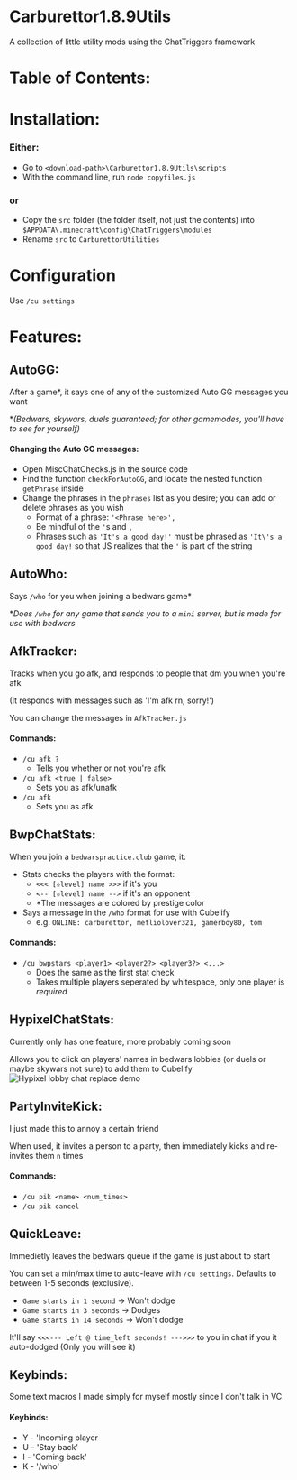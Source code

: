 # Carburettor1.8.9Utils
A collection of little utility mods using the ChatTriggers framework

# Table of Contents:

# Installation:

### Either:
 - Go to `<download-path>\Carburettor1.8.9Utils\scripts`
 - With the command line, run `node copyfiles.js`

### or
 - Copy the `src` folder (the folder itself, not just the contents) into `$APPDATA\.minecraft\config\ChatTriggers\modules`
 - Rename `src` to `CarburettorUtilities`

# Configuration
Use `/cu settings`

# Features:

## AutoGG:
After a game*, it says one of any of the customized Auto GG messages you want

**(Bedwars, skywars, duels guaranteed; for other gamemodes, you'll have to see for yourself)*

#### Changing the Auto GG messages:
 - Open MiscChatChecks.js in the source code
 - Find the function `checkForAutoGG`, and locate the nested function `getPhrase` inside
 - Change the phrases in the `phrases` list as you desire; you can add or delete phrases as you wish
   - Format of a phrase: `'<Phrase here>',`
   - Be mindful of the `'`s and `,`
   - Phrases such as `'It's a good day!'` must be phrased as `'It\'s a good day!` so that JS realizes that the `'` is part of the string


## AutoWho:
Says `/who` for you when joining a bedwars game*

**Does `/who` for any game that sends you to a `mini` server, but is made for use with bedwars*


## AfkTracker:
Tracks when you go afk, and responds to people that dm you when you're afk 

(It responds with messages such as 'I'm afk rn, sorry!')

You can change the messages in `AfkTracker.js`

#### Commands:
 - `/cu afk ?`
    - Tells you whether or not you're afk
 - `/cu afk <true | false>`
    - Sets you as afk/unafk
 - `/cu afk`
    - Sets you as afk


## BwpChatStats:
When you join a `bedwarspractice.club` game, it:
 - Stats checks the players with the format:
    - `<<< [✫level] name >>>` if it's you
    - `<-- [✫level] name -->` if it's an opponent
    - *The messages are colored by prestige color
 - Says a message in the `/who` format for use with Cubelify
    - e.g. `ONLINE: carburettor, mefliolover321, gamerboy80, tom`

#### Commands:
 - `/cu bwpstars <player1> <player2?> <player3?> <...>`
    - Does the same as the first stat check
    - Takes multiple players seperated by whitespace, only one player is *required*


## HypixelChatStats:
Currently only has one feature, more probably coming soon

Allows you to click on players' names in bedwars lobbies (or duels or maybe skywars not sure) to add them to Cubelify
![Hypixel lobby chat replace demo](https://github.com/toptobes/Carburettor1.8.9Utils/blob/main/media/hypixellobbychatreplacedemo.gif)


## PartyInviteKick:
I just made this to annoy a certain friend

When used, it invites a person to a party, then immediately kicks and re-invites them `n` times

#### Commands:
 - `/cu pik <name> <num_times>`
 - `/cu pik cancel`


## QuickLeave:
Immedietly leaves the bedwars queue if the game is just about to start

You can set a min/max time to auto-leave with `/cu settings`. Defaults to between 1-5 seconds (exclusive).
 - `Game starts in 1 second`   -> Won't dodge
 - `Game starts in 3 seconds`  -> Dodges
 - `Game starts in 14 seconds` -> Won't dodge

It'll say `<<<--- Left @ time_left seconds! --->>>` to you in chat if you it auto-dodged (Only you will see it)


## Keybinds:
Some text macros I made simply for myself mostly since I don't talk in VC

#### Keybinds:
 - Y - 'Incoming player
 - U - 'Stay back'
 - I - 'Coming back'
 - K - '/who'
